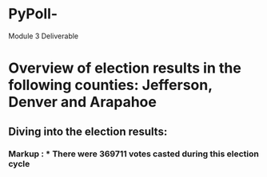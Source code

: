 # PyPoll-
Module 3 Deliverable

# Overview of election results in the following counties: Jefferson, Denver and Arapahoe

## Diving into the election results:
###  Markup : * There were 369711 votes casted during this election cycle
